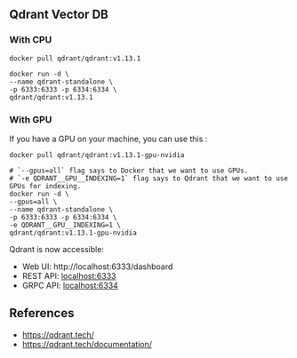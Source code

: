 ## Qdrant Vector DB

### With CPU

```shell
docker pull qdrant/qdrant:v1.13.1

docker run -d \
--name qdrant-standalone \
-p 6333:6333 -p 6334:6334 \
qdrant/qdrant:v1.13.1
```

### With GPU

If you have a GPU on your machine, you can use this :

```shell
docker pull qdrant/qdrant:v1.13.1-gpu-nvidia

# `--gpus=all` flag says to Docker that we want to use GPUs.
# `-e QDRANT__GPU__INDEXING=1` flag says to Qdrant that we want to use GPUs for indexing.
docker run -d \
--gpus=all \
--name qdrant-standalone \
-p 6333:6333 -p 6334:6334 \
-e QDRANT__GPU__INDEXING=1 \
qdrant/qdrant:v1.13.1-gpu-nvidia
```

Qdrant is now accessible:
- Web UI: http://localhost:6333/dashboard
- REST API: [localhost:6333](http://localhost:6333/)
- GRPC API: [localhost:6334](http://localhost:6334/)

## References

- https://qdrant.tech/
- https://qdrant.tech/documentation/
